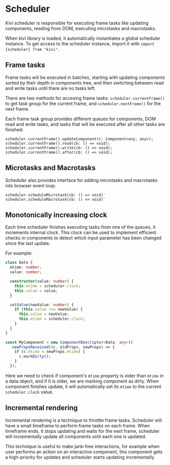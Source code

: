 # Scheduler

Kivi scheduler is responsible for executing frame tasks like updating components, reading from DOM, executing
microtasks and macrotasks.

When kivi library is loaded, it automatically instantiates a global scheduler instance. To get access to the scheduler
instance, import it with `import {scheduler} from "kivi"`.

## Frame tasks

Frame tasks will be executed in batches, starting with updating components sorted by their depth in components tree,
and then switching between read and write tasks until there are no tasks left.

There are two methods for accesing frame tasks: `scheduler.currentFrame()` to get task group for the current frame, and
`scheduler.nextFrame()` for the next frame.

Each frame task group provides different queues for components, DOM read and write tasks, and tasks that will be
executed after all other tasks are finished:

```
scheduler.currentFrame().updateComponent(c: Component<any, any>);
scheduler.currentFrame().read(cb: () => void);
scheduler.currentFrame().write(cb: () => void);
scheduler.currentFrame().after(cb: () => void);
```

## Microtasks and Macrotasks

Scheduler also provides interface for adding microtasks and macrotasks into browser event loop.

```
scheduler.scheduleMicrotask(cb: () => void)`
scheduler.scheduleMacrotask(cb: () => void)`
```

## Monotonically increasing clock

Each time scheduler finishes executing tasks from one of the queues, it increments internal clock. This clock can be
used to implement efficient checks in components to detect which input parameter has been changed since the last
update.

For example:

```ts
class Data {
  mtime: number;
  value: number;

  constructor(value: number) {
    this.mtime = scheduler.clock;
    this.value = value;
  }

  setValue(newValue: number) {
    if (this.value !== newValue) {
      this.value = newValue;
      this.mtime = scheduler.clock;
    }
  }
}

const MyComponent = new ComponentDescriptor<Data, any>()
  .newPropsReceived((c, oldProps, newProps) => {
    if (c.mtime < newProps.mtime) {
      c.markDirty();
    }
  });
```

Here we need to check if component's `mtime` property is older than `mtime` in a data object, and if it is older,
we are marking component as dirty. When component finishes update, it will automatically set its `mtime` to the current
`scheduler.clock` value.

## Incremental rendering

Incremental rendering is a technique to throttle frame tasks. Scheduler will have a small timeframe to perform frame
tasks on each frame. When timeframe ends, it stops updating and waits for the next frame, scheduler will incrementally
update all components until each one is updated.

This technique is useful to make jank-free interactions, for example when user performs an action on an interactive
component, this component gets a high-priority for updates and scheduler starts updating incrementally.
